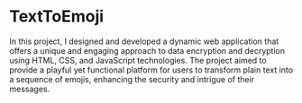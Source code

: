 # TextToEmoji
In this project, I designed and developed a dynamic web application that offers a unique and engaging approach to data encryption and decryption using HTML, CSS, and JavaScript technologies. The project aimed to provide a playful yet functional platform for users to transform plain text into a sequence of emojis, enhancing the security and intrigue of their messages.
